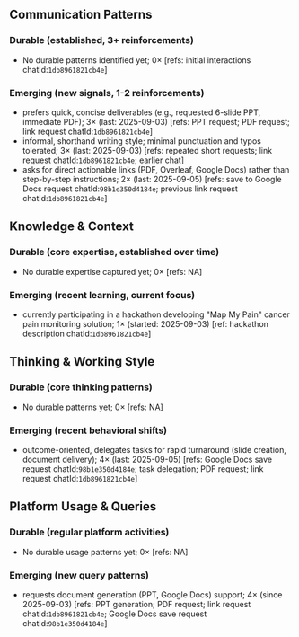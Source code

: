 ## Communication Patterns
### Durable (established, 3+ reinforcements)
- No durable patterns identified yet; 0× [refs: initial interactions chatId:`1db8961821cb4e`]

### Emerging (new signals, 1-2 reinforcements)
- prefers quick, concise deliverables (e.g., requested 6-slide PPT, immediate PDF); 3× (last: 2025-09-03) [refs: PPT request; PDF request; link request chatId:`1db8961821cb4e`]
- informal, shorthand writing style; minimal punctuation and typos tolerated; 3× (last: 2025-09-03) [refs: repeated short requests; link request chatId:`1db8961821cb4e`; earlier chat]
- asks for direct actionable links (PDF, Overleaf, Google Docs) rather than step-by-step instructions; 2× (last: 2025-09-05) [refs: save to Google Docs request chatId:`98b1e350d4184e`; previous link request chatId:`1db8961821cb4e`]

## Knowledge & Context
### Durable (core expertise, established over time)
- No durable expertise captured yet; 0× [refs: NA]

### Emerging (recent learning, current focus)
- currently participating in a hackathon developing "Map My Pain" cancer pain monitoring solution; 1× (started: 2025-09-03) [ref: hackathon description chatId:`1db8961821cb4e`]

## Thinking & Working Style
### Durable (core thinking patterns)
- No durable patterns yet; 0× [refs: NA]

### Emerging (recent behavioral shifts)
- outcome-oriented, delegates tasks for rapid turnaround (slide creation, document delivery); 4× (last: 2025-09-05) [refs: Google Docs save request chatId:`98b1e350d4184e`; task delegation; PDF request; link request chatId:`1db8961821cb4e`]

## Platform Usage & Queries
### Durable (regular platform activities)
- No durable usage patterns yet; 0× [refs: NA]

### Emerging (new query patterns)
- requests document generation (PPT, Google Docs) support; 4× (since 2025-09-03) [refs: PPT generation; PDF request; link request chatId:`1db8961821cb4e`; Google Docs save request chatId:`98b1e350d4184e`]